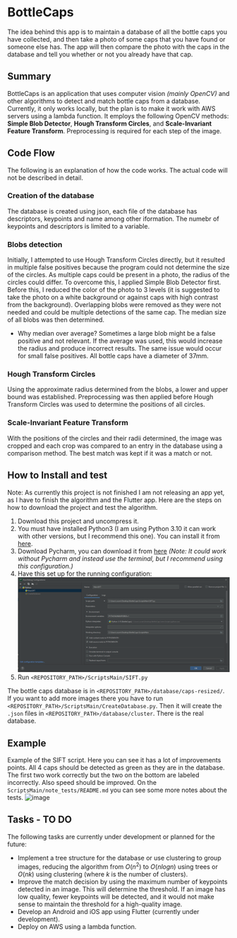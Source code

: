 # BottleCaps

The idea behind this app is to maintain a database of all the bottle caps you have collected, and then take a photo of some caps that you have found or someone else has. The app will then compare the photo with the caps in the database and tell you whether or not you already have that cap. 

## Summary

BottleCaps is an application that uses computer vision _(mainly OpenCV)_ and other algorithms to detect and match bottle caps from a database. Currently, it only works locally, but the plan is to make it work with AWS servers using a lambda function. It employs the following OpenCV methods: __Simple Blob Detector__, __Hough Transform Circles__, and __Scale-Invariant Feature Transform__. Preprocessing is required for each step of the image.

## Code Flow

The following is an explanation of how the code works. The actual code will not be described in detail.

### Creation of the database

The database is created using json, each file of the database has descriptors, keypoints and name among other iformation. The numebr of keypoints and descriptors is limited to a variable.

### Blobs detection

Initially, I attempted to use Hough Transform Circles directly, but it resulted in multiple false positives because the program could not determine the size of the circles. As multiple caps could be present in a photo, the radius of the circles could differ. To overcome this, I applied Simple Blob Detector first. Before this, I reduced the color of the photo to 3 levels (it is suggested to take the photo on a white background or against caps with high contrast from the background). Overlapping blobs were removed as they were not needed and could be multiple detections of the same cap. The median size of all blobs was then determined.

- Why median over average? Sometimes a large blob might be a false positive and not relevant. If the average was used, this would increase the radius and produce incorrect results. The same issue would occur for small false positives. All bottle caps have a diameter of 37mm.

### Hough Transform Circles

Using the approximate radius determined from the blobs, a lower and upper bound was established. Preprocessing was then applied before Hough Transform Circles was used to determine the positions of all circles.

### Scale-Invariant Feature Transform

With the positions of the circles and their radii determined, the image was cropped and each crop was compared to an entry in the database using a comparison method. The best match was kept if it was a match or not.

## How to Install and test
Note: As currently this project is not finished I am not releasing an app yet, as I have to finish the algorithm and the Flutter app. Here are the steps on how to download the project and test the algorithm.

1. Download this project and uncompress it. 
2. You must have installed Python3 (I am using Python 3.10 it can work with other versions, but I recommend this one). You can install it from [here](https://www.python.org/downloads/).
3. Download Pycharm, you can download it from [here](https://www.jetbrains.com/es-es/pycharm/download/#section=windows) _(Note: It could work without Pycharm and instead use the terminal, but I recommend using this configuration.)_
4. Have this set up for the running configuration:
![img.png](img.png)
5. Run `<REPOSITORY_PATH>/ScriptsMain/SIFT.py`

The bottle caps database is in `<REPOSITORY_PATH>/database/caps-resized/`. If you want to add more images there you have to run `<REPOSITORY_PATH>/ScriptsMain/CreateDatabase.py`. Then it will create the `.json` files in `<REPOSITORY_PATH>/database/cluster`. There is the real database.


## Example 

Example of the SIFT script. Here you can see it has a lot of improvements points. All 4 caps should be detected as green as they are in the database. The first two work correctly but the two on the bottom are labeled incorrectly. Also speed should be improved. On the `ScriptsMain/note_tests/README.md` you can see some more notes about the tests.
![image](https://user-images.githubusercontent.com/51784809/232329262-603f6ff8-a1df-423a-bb16-22454085e084.png)

## Tasks - TO DO 

The following tasks are currently under development or planned for the future:

- Implement a tree structure for the database or use clustering to group images, reducing the algorithm from $O(n^2)$ to $O(nlogn)$ using trees or $O(nk)$ using clustering (where $k$ is the number of clusters).
- Improve the match decision by using the maximum number of keypoints detected in an image. This will determine the threshold. If an image has low quality, fewer keypoints will be detected, and it would not make sense to maintain the threshold for a high-quality image.
- Develop an Android and iOS app using Flutter (currently under development).
- Deploy on AWS using a lambda function.
